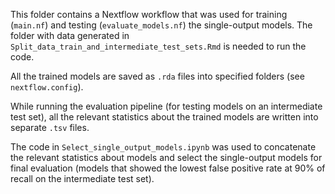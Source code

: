 This folder contains a Nextflow workflow that was used for training (`main.nf`) and testing (`evaluate_models.nf`) the single-output models. The folder with data generated in `Split_data_train_and_intermediate_test_sets.Rmd` is needed to run the code.

All the trained models are saved as `.rda` files into specified folders (see `nextflow.config`).

While running the evaluation pipeline (for testing models on an intermediate test set), all the relevant statistics about the trained models are written into separate `.tsv` files.

The code in `Select_single_output_models.ipynb` was used to concatenate the relevant statistics about models and select the single-output models for final evaluation (models that showed the lowest false positive rate at 90% of recall on the intermediate test set).
